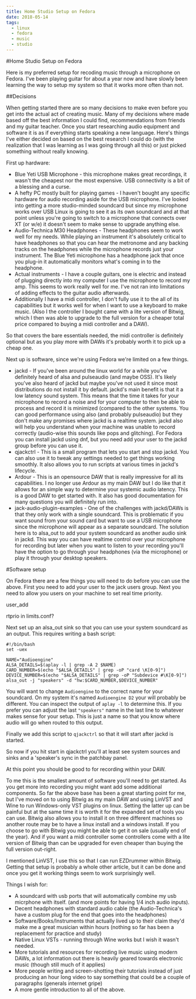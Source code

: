 ```yaml
---
title: Home Studio Setup on Fedora
date: 2018-05-14
tags:
  - linux
  - fedora
  - music
  - studio
---
```


#Home Studio Setup on Fedora

Here is my preferred setup for recoding music through a microphone on Fedora.
I've been playing guitar for about a year now and have slowly been learning the
way to setup my system so that it works more often than not.

##Decisions

When getting started there are so many decisions to make even before you get
into the actual act of creating music. Many of my decisions where made based
off the best information I could find, recommendations from friends and my
guitar teacher. Once you start researching audio equipment and software it is
as if everything starts speaking a new language. Here's things I've either
decided on based on the best research I could do (with the realization that I
was learning as I was going through all this) or just picked something without
really knowing.

First up hardware:

- Blue Yeti USB Microphone - this microphone makes great recordings, it wasn't
  the cheapest nor the most expensive. USB connectivity is a bit of a blessing
  and a curse.
- A hefty PC mostly built for playing games - I haven't bought any specific
  hardware for audio recording aside for the USB microphone. I've looked into
  getting a more studio-minded soundcard but since my microphone works over USB
  Linux is going to see it as its own soundcard and at that point unless you're
  going to switch to a microphone that connects over XT (or w/e) it doesn't
  seem to make sense to upgrade anything else.
- Audio-Technica M30 Headphones - These headphones seem to work well for my
  needs. While playing an instrument it's absolutely critical to have
  headphones so that you can hear the metronome and any backing tracks on the
  headphones while the microphone records just your instrument. The Blue Yeti
  microphone has a headphone jack that once you plug-in it automatically
  monitors what's coming in to the headphone.
- Actual instruments - I have a couple guitars, one is electric and instead of
  plugging directly into my computer I use the microphone to record my amp.
  This seems to work really well for me. I've not ran into limitations of
  adding effects to the guitar audio afterwards.
- Additionally I have a midi controller, I don't fully use it to the all of its
  capabilities but it works well for when I want to use a keyboard to make
  music. (Also I the controller I bought came with a lite version of Bitwig,
  which I then was able to upgrade to the full version for a cheaper total
  price compared to buying a midi controller and a DAW).

So that covers the bare essentials needed, the midi controller is definitely
optional but as you play more with DAWs it's probably worth it to pick up a
cheap one.

Next up is software, since we're using Fedora we're limited on a few things.

- jackd - If you've been around the linux world for a while you've definitely
  heard of alsa and pulseaudio (and maybe OSS). It's likely you've also heard
  of jackd but maybe you've not used it since most distributions do not install
  it by default. jackd's main benefit is that it a low latency sound system.
  This means that the time it takes for your microphone to record a noise and
  for your computer to then be able to process and record it is minimized
  (compared to the other systems. You can good performance using also (and
  probably pulseaudio) but they don't make any promises where jackd is a
  realtime system. jackd also will help you understand when your machine was
  unable to record correctly (audio-wise this sounds like pops and glitching).
  For Fedora you can install jackd using dnf, but you need add your user to the
  jackd group before you can use it.
- qjackctrl - This is a small program that lets you start and stop jackd. You
  can also use it to tweak any settings needed to get things working smoothly.
  It also allows you to run scripts at various times in jackd's lifecycle.
- Ardour - This is an opensource DAW that is really impressive for all its
  capabilities. I no longer use Ardour as my main DAW but I do like that it
  allows for an simple way to determine your systemic audio latency. This is a
  good DAW to get started with. It also has good documentation for many
  questions you will definitely run into.
- jack-audio-plugin-examples - One of the challenges with jackd/DAWs is that
  they only work with a single soundcard. This is problematic if you want sound
  from your sound card but want to use a USB microphone since the microphone
  will appear as a separate soundcard. The solution here is to alsa_out to add
  your system soundcard as another audio sink in jackd. This way you can have
  realtime control over your microphone for recording but later when you want to
  listen to your recording you'll have the option to go through your headphones
  (via the microphone) or play it through your desktop speakers.

#Software setup

On Fedora there are a few things you will need to do before you can use the
above. First you need to add your user to the jack users group. Next you need to
allow you users on your machine to set real time priority.

user_add

rtprio in limits.conf?

Next set up an alsa_out sink so that you can use your system soundcard as an
output. This requires writing a bash script:


```
#!/bin/bash
set -uex

NAME="Audioengine"
ALSA_DETAILS=$(aplay -l | grep -A 2 $NAME)
CARD_NUMBER=$(echo "$ALSA_DETAILS" | grep -oP "card \K[0-9]")
DEVICE_NUMBER=$(echo "$ALSA_DETAILS" | grep -oP "Subdevice #\K[0-9]")
alsa_out -j "speakers" -d "hw:$CARD_NUMBER,$DEVICE_NUMBER"
```

You will want to change `Audioengine` to the correct name for your soundcard. On
my system it's named `Audioengine D2` your will probably be different. You can
inspect the output of `aplay -l` to determine this. If you prefer you can adjust
the last `"speakers"` name in the last line to whatever makes sense for your
setup. This is just a name so that you know where audio will go when routed to
this output.

Finally we add this script to `qjackctrl` so that it will start after jackd is
started.

So now if you hit start in qjackctrl you'll at least see system sources and
sinks and a 'speaker's sync in the patchbay panel.

At this point you should be good to for recording within your DAW.

To me this is the smallest amount of software you'll need to get started. As you
get more into recording you might want add some additional components. So far
the above base has been a great starting point for me, but I've moved on to
using Bitwig as my main DAW and using LinVST and Wine to run Windows-only VST
plugins on linux. Setting the latter up can be painful but at the same time it
is worth it for the expanded set of tools you can use. Bitwig also allows you to
install it on three different machines so another route may be to have a linux
install and a windows install. If you choose to go with Bitwig you might be able
to get it on sale (usually end of the year). And if you want a midi controller
some controllers come with a lite version of Bitwig than can be upgraded for
even cheaper than buying the full version out-right.

I mentioned LinVST, I use this so that I can run EZDrummer within Bitwig.
Getting that setup is probably a whole other article, but it can be done and
once you get it working things seem to work surprisingly well.

Things I wish for:

- A soundcard with usb ports that will automatically combine my usb micrphone
  with itself. (and more points for having 1/4 inch audio inputs).
- Decent headphones with standard audio cable (the Audio-Technica's have a
  custom plug for the end that goes into the headphones)
- Software/Books/Instruments that actually lived up to their claim they'd make
  me a great musician within hours (nothing so far has been a replacement for
  practice and study)
- Native Linux VSTs - running through Wine works but I wish it wasn't needed.
- More tutorials and resources for recording live music using modern DAWs, a lot
  information out there is heavily geared towards electronic music (though still
  much of it applies)
- More people writing and screen-shotting their tutorials instead of just
  producing an hour long video to say something that could be a couple of
  paragraphs (generals internet gripe)
- A more gentle introduction to all of the above.
